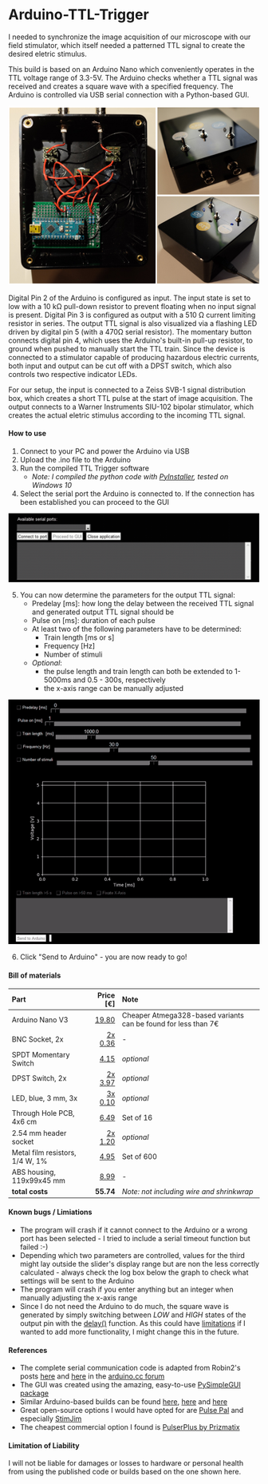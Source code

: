 # Arduino-TTL-Trigger

I needed to synchronize the image acquisition of our microscope with our field stimulator, which itself needed a patterned TTL signal to create the desired eletric stimulus.

This build is based on an Arduino Nano which conveniently operates in the TTL voltage range of 3.3-5V. The Arduino checks whether a TTL signal was received and creates a square wave with a specified frequency. The Arduino is controlled via USB serial connection with a Python-based GUI.

<p align="center">
<img src=images/overview.png></div>
</p>

Digital Pin 2 of the Arduino is configured as input. The input state is set to low with a 10 kΩ pull-down resistor to prevent floating when no input signal is present. Digital Pin 3 is configured as output with a 510 Ω current limiting resistor in series. The output TTL signal is also visualized via a flashing LED driven by digital pin 5 (with a 470Ω serial resistor). The momentary button connects digital pin 4, which uses the Arduino's built-in pull-up resistor, to ground when pushed to manually start the TTL train. Since the device is connected to a stimulator capable of producing hazardous electric currents, both input and output can be cut off with a DPST switch, which also controls two respective indicator LEDs.

For our setup, the input is connected to a Zeiss SVB-1 signal distribution box, which creates a short TTL pulse at the start of image acquisition. The output connects to a Warner Instruments SIU-102 bipolar stimulator, which creates the actual eletric stimulus according to the incoming TTL signal.

#### How to use
1. Connect to your PC and power the Arduino via USB
2. Upload the .ino file to the Arduino
3. Run the compiled TTL Trigger software
   * _Note: I compiled the python code with [PyInstaller](https://www.pyinstaller.org/), tested on Windows 10_
4. Select the serial port the Arduino is connected to. If the connection has been established you can proceed to the GUI
<p align="center">
<img src="images/port_selection.gif">
</p>

5. You can now determine the parameters for the output TTL signal:
   * Predelay [ms]: how long the delay between the received TTL signal and generated output TTL signal should be
   * Pulse on [ms]: duration of each pulse
   * At least two of the following parameters have to be determined:
      * Train length [ms or s]
      * Frequency [Hz]
      * Number of stimuli  
   * _Optional_: 
      * the pulse length and train length can both be extended  to 1-5000ms and 0.5 - 300s, respectively
      * the x-axis range can be manually adjusted
<p align="center">
<img src="images/main.gif">
</p>
 
 6. Click "Send to Arduino" - you are now ready to go!
 
####  Bill of materials
|    Part    | Price [€]     | Note |
| :------------- |-------------:| :-------------|
| Arduino Nano V3 | [19.80](https://www.mouser.de/ProductDetail/Arduino/A000005?qs=sGAEpiMZZMuo%252B9%2FB%2FzhRUiA5OuslVcpmDXWBXfHAAwo%3D) | Cheaper Atmega328-based variants can be found for less than 7€ |
|BNC Socket, 2x| [2x 0.36](https://www.reichelt.de/bnc-einbaubuchse-zentralbefestigung-loetver-ug-1094u-p22014.html?&nbc=1) | - |
|SPDT Momentary Switch | [4.15](https://www.mouser.de/ProductDetail/633-MB241113) | _optional_ |
|DPST Switch, 2x | [2x 3.97](https://www.mouser.de/ProductDetail/633-M2021SS1W03) | _optional_ |
| LED, blue, 3 mm, 3x | [3x 0.10](https://www.reichelt.de/led-3-mm-blau-3800-mcd-30-rnd-135-00158-p263802.html?&nbc=1) | _optional_ |
| Through Hole PCB, 4x6 cm | [6.49](https://www.amazon.de/gp/product/B078HV79XX/ref=ox_sc_act_title_1?smid=A1X7QLRQH87QA3&th=1) | Set of 16 |
| 2.54 mm header socket | [2x 1.20](https://www.reichelt.de/praez-buchsenleisten-2-54-mm-1x20-gerade-mpe-115-1-020-p119956.html?&nbc=1) | _optional_ |
| Metal film resistors, 1/4 W, 1% | [4.95](https://www.ebay.de/itm/600-Metallfilm-Widerst%C3%A4nde-30-Werte-1-4W-1-Widerstand-Sortiment-Set-Kit-Arduino/162891782192?ssPageName=STRK%3AMEBIDX%3AIT&_trksid=p2057872.m2749.l2649) | Set of 600 |
| ABS housing, 119x99x45 mm | [8.99](https://www.amazon.de/gp/product/B07NVKCC1T/ref=ppx_yo_dt_b_asin_title_o06_s00?ie=UTF8&psc=1) | - |
| __total costs__ | __55.74__ | _Note: not including wire and shrinkwrap_ |

#### Known bugs / Limiations
* The program will crash if it cannot connect to the Arduino or a wrong port has been selected - I tried to include a serial timeout function but failed :-)
* Depending which two parameters are controlled, values for the third might lay outside the slider's display range but are non the less correctly calculated - always check the log box below the graph to check what settings will be sent to the Arduino
* The program will crash if you enter anything but an integer when manually adjusting the x-axis range
* Since I do not need the Arduino to do much, the square wave is generated by simply switching between _LOW_ and _HIGH_ states of the output pin with the [delay()](https://www.arduino.cc/reference/en/language/functions/time/delay/) function. As this could have [limitations](https://www.arduino.cc/en/tutorial/BlinkWithoutDelay) if I wanted to add more functionality, I might change this in the future.

#### References
* The complete serial communication code is adapted from Robin2's posts [here](https://forum.arduino.cc/index.php?topic=271097.0) and [here](https://forum.arduino.cc/index.php?topic=225329.msg1810764#msg1810764) in the [arduino.cc forum](https://forum.arduino.cc)
* The GUI was created using the amazing, easy-to-use [PySimpleGUI package](https://pysimplegui.readthedocs.io/en/latest/)
* Similar Arduino-based builds can be found [here](https://github.com/nakulbende/TTL_Trigger), [here](https://bakerdh.wordpress.com/2013/10/22/arduino-sound-to-ttl-trigger-for-eeg/) and [here](https://github.com/OptogeneticsandNeuralEngineeringCore/Arduino-TTL-Pulse-Generator-and-Controller)
* Great open-source options I would have opted for are [Pulse Pal](https://open-ephys.org/pulsepal) and especially [StimJim](https://open-ephys.org/stimjim)
* The cheapest commercial option I found is [PulserPlus by Prizmatix](https://www.prizmatix.com/Optogenetics/PulserPlus.htm) 

#### Limitation of Liability
I will not be liable for damages or losses to hardware or personal health from using the published code or builds based on the one shown here.
